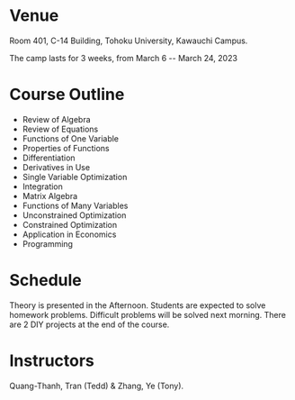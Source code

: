 # Venue

Room 401, C-14 Building, Tohoku University, Kawauchi Campus.

The camp lasts for 3 weeks, from March 6 -- March 24, 2023

# Course Outline

- Review of Algebra
- Review of Equations
- Functions of One Variable
- Properties of Functions
- Differentiation
- Derivatives in Use
- Single Variable Optimization
- Integration
- Matrix Algebra
- Functions of Many Variables
- Unconstrained Optimization
- Constrained Optimization
- Application in Economics
- Programming

# Schedule

Theory is presented in the Afternoon. Students are expected to solve homework problems. Difficult problems will be solved next morning. There are 2 DIY projects at the end of the course.

# Instructors

Quang-Thanh, Tran (Tedd) & Zhang, Ye (Tony).